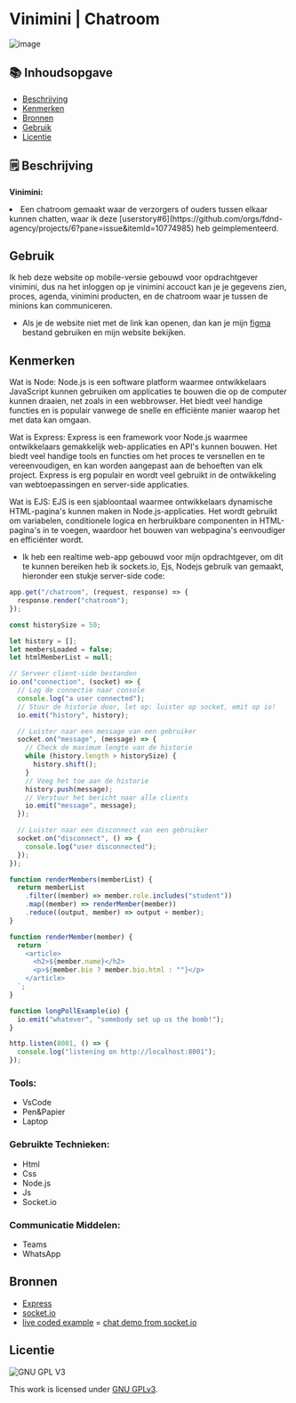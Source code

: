 
# Vinimini | Chatroom

![image](https://github.com/iBadr49/connecting-people-realtime-web-app/assets/112857932/0a36c173-4330-41cb-bf93-35d8e65444f8)


## 📚 Inhoudsopgave

* [Beschrijving](#beschrijving)
* [Kenmerken](#kenmerken)
* [Bronnen](#bronnen)
* [Gebruik](#gebruik)
* [Licentie](#licentie)

## 🗒️ Beschrijving
<strong>Vinimini:</strong>

<li>Een chatroom gemaakt waar de verzorgers of ouders tussen elkaar kunnen chatten, waar ik deze [userstory#6](https://github.com/orgs/fdnd-agency/projects/6?pane=issue&itemId=10774985) heb geimplementeerd.</li>
</ul>

## Gebruik

Ik heb deze website op mobile-versie gebouwd voor opdrachtgever vinimini, dus na het inloggen op je vinimini accouct kan je je gegevens zien, proces, agenda, vinimini producten, en de chatroom waar je tussen de minions kan communiceren. 

- Als je de website niet met de link kan openen, dan kan je mijn [figma](https://www.figma.com/file/2TLM9ivN6gl8fGoKuWwDtI/Mijn-Website-%7C-Realtime-web-app?type=design&node-id=0%3A1&mode=design&t=3VN5odMlgWETj3kU-1) bestand gebruiken en mijn website bekijken.

## Kenmerken
Wat is Node:
Node.js is een software platform waarmee ontwikkelaars JavaScript kunnen gebruiken om applicaties te bouwen die op de computer kunnen draaien, net zoals in een webbrowser. Het biedt veel handige functies en is populair vanwege de snelle en efficiënte manier waarop het met data kan omgaan.

Wat is Express:
Express is een framework voor Node.js waarmee ontwikkelaars gemakkelijk web-applicaties en API's kunnen bouwen. Het biedt veel handige tools en functies om het proces te versnellen en te vereenvoudigen, en kan worden aangepast aan de behoeften van elk project. Express is erg populair en wordt veel gebruikt in de ontwikkeling van webtoepassingen en server-side applicaties.

Wat is EJS:
EJS is een sjabloontaal waarmee ontwikkelaars dynamische HTML-pagina's kunnen maken in Node.js-applicaties. Het wordt gebruikt om variabelen, conditionele logica en herbruikbare componenten in HTML-pagina's in te voegen, waardoor het bouwen van webpagina's eenvoudiger en efficiënter wordt.

- Ik heb een realtime web-app gebouwd voor mijn opdrachtgever, om dit te kunnen bereiken heb ik sockets.io, Ejs, Nodejs gebruik van gemaakt, hieronder een stukje server-side code:

```js
app.get("/chatroom", (request, response) => {
  response.render("chatroom");
});

const historySize = 50;

let history = [];
let membersLoaded = false;
let htmlMemberList = null;

// Serveer client-side bestanden
io.on("connection", (socket) => {
  // Log de connectie naar console
  console.log("a user connected");
  // Stuur de historie door, let op: luister op socket, emit op io!
  io.emit("history", history);

  // Luister naar een message van een gebruiker
  socket.on("message", (message) => {
    // Check de maximum lengte van de historie
    while (history.length > historySize) {
      history.shift();
    }
    // Voeg het toe aan de historie
    history.push(message);
    // Verstuur het bericht naar alle clients
    io.emit("message", message);
  });

  // Luister naar een disconnect van een gebruiker
  socket.on("disconnect", () => {
    console.log("user disconnected");
  });
});

function renderMembers(memberList) {
  return memberList
    .filter((member) => member.role.includes("student"))
    .map((member) => renderMember(member))
    .reduce((output, member) => output + member);
}

function renderMember(member) {
  return `
    <article>
      <h2>${member.name}</h2>
      <p>${member.bio ? member.bio.html : ""}</p>
    </article>
  `;
}

function longPollExample(io) {
  io.emit("whatever", "somebody set up us the bomb!");
}

http.listen(8001, () => {
  console.log("listening on http://localhost:8001");
});
```
 
### Tools:
-  VsCode
-  Pen&Papier
-  Laptop

### Gebruikte Technieken:
- Html
- Css
- Node.js
- Js
- Socket.io

### Communicatie Middelen:
- Teams
- WhatsApp


## Bronnen

- [Express](https://expressjs.com/en/4x/api.html)
- [socket.io](https://socket.io/)
- [live coded example](https://github.com/ju5tu5/barebonechat)
= [chat demo from socket.io](https://socket.io/get-started/chat/)

## Licentie

![GNU GPL V3](https://www.gnu.org/graphics/gplv3-127x51.png)

This work is licensed under [GNU GPLv3](./LICENSE).
